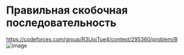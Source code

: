 # Правильная скобочная последовательность
https://codeforces.com/group/R3IJoiTue4/contest/295360/problem/B
![image](https://github.com/OrlovAlexey/Olympiad-programming/assets/33424589/119e4264-11da-4837-9758-10a00e827eab)

